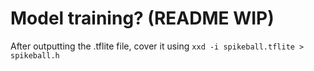 # Model training? (README WIP)

After outputting the .tflite file, cover it using
`xxd -i spikeball.tflite > spikeball.h`
